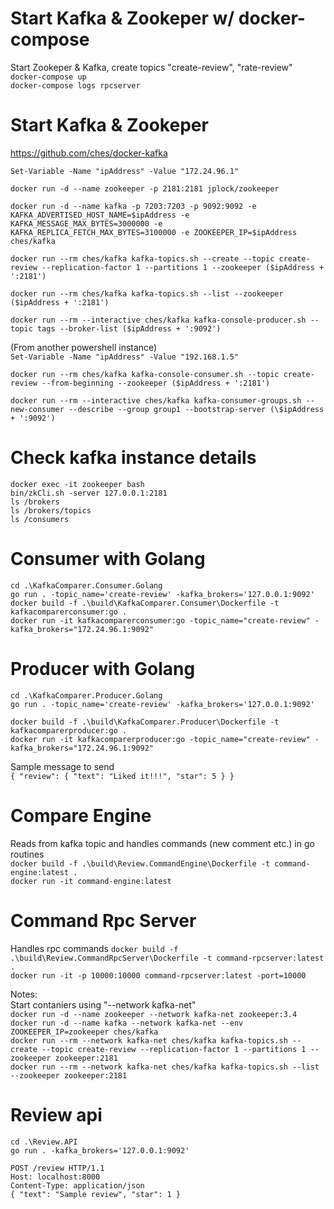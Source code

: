 # Start Kafka & Zookeper w/ docker-compose

Start Zookeper & Kafka, create topics "create-review", "rate-review"  
`docker-compose up`  
`docker-compose logs rpcserver`

# Start Kafka & Zookeper

https://github.com/ches/docker-kafka

`Set-Variable -Name "ipAddress" -Value "172.24.96.1"`

`docker run -d --name zookeeper -p 2181:2181 jplock/zookeeper`

`docker run -d --name kafka -p 7203:7203 -p 9092:9092 -e KAFKA_ADVERTISED_HOST_NAME=$ipAddress -e KAFKA_MESSAGE_MAX_BYTES=3000000 -e KAFKA_REPLICA_FETCH_MAX_BYTES=3100000 -e ZOOKEEPER_IP=$ipAddress ches/kafka`

`docker run --rm ches/kafka kafka-topics.sh --create --topic create-review --replication-factor 1 --partitions 1 --zookeeper ($ipAddress + ':2181')`

`docker run --rm ches/kafka kafka-topics.sh --list --zookeeper ($ipAddress + ':2181')`

`docker run --rm --interactive ches/kafka kafka-console-producer.sh --topic tags --broker-list ($ipAddress + ':9092')`

(From another powershell instance)  
`Set-Variable -Name "ipAddress" -Value "192.168.1.5"`

`docker run --rm ches/kafka kafka-console-consumer.sh --topic create-review --from-beginning --zookeeper ($ipAddress + ':2181')`

`docker run --rm --interactive ches/kafka kafka-consumer-groups.sh --new-consumer --describe --group group1 --bootstrap-server (\$ipAddress + ':9092')`

# Check kafka instance details

`docker exec -it zookeeper bash`  
`bin/zkCli.sh -server 127.0.0.1:2181`  
`ls /brokers`  
`ls /brokers/topics`  
`ls /consumers`

# Consumer with Golang

`cd .\KafkaComparer.Consumer.Golang`  
`go run . -topic_name='create-review' -kafka_brokers='127.0.0.1:9092'`  
`docker build -f .\build\KafkaComparer.Consumer\Dockerfile -t kafkacomparerconsumer:go .`  
`docker run -it kafkacomparerconsumer:go -topic_name="create-review" -kafka_brokers="172.24.96.1:9092"`

# Producer with Golang

`cd .\KafkaComparer.Producer.Golang`  
`go run . -topic_name='create-review' -kafka_brokers='127.0.0.1:9092'`

`docker build -f .\build\KafkaComparer.Producer\Dockerfile -t kafkacomparerproducer:go .`  
`docker run -it kafkacomparerproducer:go -topic_name="create-review" -kafka_brokers="172.24.96.1:9092"`

Sample message to send  
`{ "review": { "text": "Liked it!!!", "star": 5 } }`

# Compare Engine

Reads from kafka topic and handles commands (new comment etc.) in go routines  
`docker build -f .\build\Review.CommandEngine\Dockerfile -t command-engine:latest .`  
`docker run -it command-engine:latest`

# Command Rpc Server

Handles rpc commands
`docker build -f .\build\Review.CommandRpcServer\Dockerfile -t command-rpcserver:latest .`  
`docker run -it -p 10000:10000 command-rpcserver:latest -port=10000`

Notes:  
Start contaniers using "--network kafka-net"  
`docker run -d --name zookeeper --network kafka-net zookeeper:3.4`  
`docker run -d --name kafka --network kafka-net --env ZOOKEEPER_IP=zookeeper ches/kafka`  
`docker run --rm --network kafka-net ches/kafka kafka-topics.sh --create --topic create-review --replication-factor 1 --partitions 1 --zookeeper zookeeper:2181`  
`docker run --rm --network kafka-net ches/kafka kafka-topics.sh --list --zookeeper zookeeper:2181`

# Review api

```
cd .\Review.API
go run . -kafka_brokers='127.0.0.1:9092'
```

```
POST /review HTTP/1.1
Host: localhost:8000
Content-Type: application/json
{ "text": "Sample review", "star": 1 }
```
